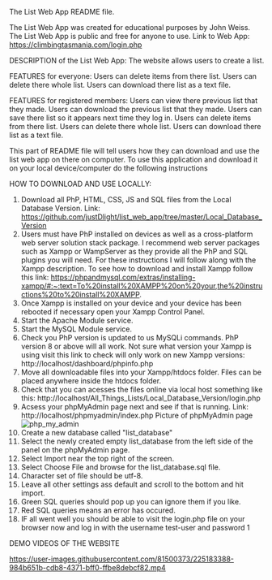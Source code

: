 The List Web App README file.

The List Web App was created for educational purposes by John Weiss.
The List Web App is public and free for anyone to use.
Link to Web App: https://climbingtasmania.com/login.php

DESCRIPTION of the List Web App:
The website allows users to create a list.

FEATURES for everyone:
Users can delete items from there list.
Users can delete there whole list.
Users can download there list as a text file.

FEATURES for registered members:
Users can view there previous list that they made.
Users can download the previous list that they made.
Users can save there list so it appears next time they log in.
Users can delete items from there list.
Users can delete there whole list.
Users can download there list as a text file.



This part of README file will tell users how they can download and use the list web app on there on computer.
To use this application and download it on your local device/computer do the following instructions

HOW TO DOWNLOAD AND USE LOCALLY:

1. Download all PhP, HTML, CSS, JS and SQL files from the Local Database Version. Link: https://github.com/justDlight/list_web_app/tree/master/Local_Database_Version
2. Users must have PhP installed on devices as well as a cross-platform web server solution stack package.
   I recommend web server packages such as Xampp or WampServer as they provide all the PhP and SQL plugins you will need.
   For these instructions I will follow along with the Xampp description.
   To see how to download and install Xampp follow this link: https://phpandmysql.com/extras/installing-xampp/#:~:text=To%20install%20XAMPP%20on%20your,the%20instructions%20to%20install%20XAMPP.
3. Once Xampp is installed on your device and your device has been rebooted if necessary open your Xampp Control Panel.
4. Start the Apache Module service.
5. Start the MySQL Module service.
6. Check you PhP version is updated to us MySQLi commands. PhP version 8 or above will all work.
   Not sure what version your Xampp is using visit this link to check will only work on new Xampp versions: http://localhost/dashboard/phpinfo.php
7. Move all downloadable files into your Xampp/htdocs folder. Files can be placed anywhere inside the htdocs folder.
8. Check that you can acesses the files online via local host something like this: http://localhost/All_Things_Lists/Local_Database_Version/login.php
9. Acsess your phpMyAdmin page next and see if that is running. Link: http://localhost/phpmyadmin/index.php
   Picture of phpMyAdmin page
![php_my_admin](https://user-images.githubusercontent.com/81500373/225188610-340c3f65-a720-4ec7-8405-c9b90a876174.png)
10. Create a new database called "list_database"
11. Select the newly created empty list_database from the left side of the panel on the phpMyAdmin page.
12. Select Import near the top right of the screen.
13. Select Choose File and browse for the list_database.sql file.
14. Character set of file should be utf-8.
15. Leave all other settings ass default and scroll to the bottom and hit import.
16. Green SQL queries should pop up you can ignore them if you like.
17. Red SQL queries means an error has occured.
18. IF all went well you should be able to visit the login.php file on your browser now and log in with the username test-user and password 1



DEMO VIDEOS OF THE WEBSITE

https://user-images.githubusercontent.com/81500373/225183388-984b651b-cdb8-4371-bff0-ffbe8debcf82.mp4

